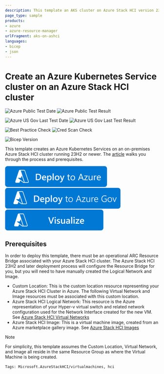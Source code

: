 ```yaml
---
description: This template an AKS cluster on Azure Stack HCI version 23H2+
page_type: sample
products:
- azure
- azure-resource-manager
urlFragment: aks-on-ashci
languages:
- bicep
- json
---
```

# Create an Azure Kubernetes Service cluster on an Azure Stack HCI cluster

![Azure Public Test Date](https://azurequickstartsservice.blob.core.windows.net/badges/quickstarts/microsoft.azurestackhci/aks-on-ashci/PublicLastTestDate.svg)
![Azure Public Test Result](https://azurequickstartsservice.blob.core.windows.net/badges/quickstarts/microsoft.azurestackhci/aks-on-ashci/PublicDeployment.svg)

![Azure US Gov Last Test Date](https://azurequickstartsservice.blob.core.windows.net/badges/quickstarts/microsoft.azurestackhci/aks-on-ashci/FairfaxLastTestDate.svg)
![Azure US Gov Last Test Result](https://azurequickstartsservice.blob.core.windows.net/badges/quickstarts/microsoft.azurestackhci/aks-on-ashci/FairfaxDeployment.svg)

![Best Practice Check](https://azurequickstartsservice.blob.core.windows.net/badges/quickstarts/microsoft.azurestackhci/aks-on-ashci/BestPracticeResult.svg)
![Cred Scan Check](https://azurequickstartsservice.blob.core.windows.net/badges/quickstarts/microsoft.azurestackhci/aks-on-ashci/CredScanResult.svg)

![Bicep Version](https://azurequickstartsservice.blob.core.windows.net/badges/quickstarts/microsoft.azurestackhci/aks-on-ashci/BicepVersion.svg)

This template creates an Azure Kubernetes Services on an on-premises Azure Stack HCI cluster running 23H2 or newer. The [article](/azure-stack/hci/manage/manage-virtual-machines-in-azure-portal?tabs=arm) walks you through the process and prerequisites.

[![Deploy To Azure](https://raw.githubusercontent.com/Azure/azure-quickstart-templates/master/1-CONTRIBUTION-GUIDE/images/deploytoazure.svg?sanitize=true)](https://portal.azure.com/#create/Microsoft.Template/uri/https%3A%2F%2Fraw.githubusercontent.com%2FAzure%2Fazure-quickstart-templates%2Fmaster%2Fquickstarts%2Fmicrosoft.azurestackhci%2Faks-on-ashci%2Fazuredeploy.json)
[![Deploy To Azure US Gov](https://raw.githubusercontent.com/Azure/azure-quickstart-templates/master/1-CONTRIBUTION-GUIDE/images/deploytoazuregov.svg?sanitize=true)](https://portal.azure.us/#create/Microsoft.Template/uri/https%3A%2F%2Fraw.githubusercontent.com%2FAzure%2Fazure-quickstart-templates%2Fmaster%2Fquickstarts%2Fmicrosoft.azurestackhci%2Faks-on-ashci%2Fazuredeploy.json)
[![Visualize](https://raw.githubusercontent.com/Azure/azure-quickstart-templates/master/1-CONTRIBUTION-GUIDE/images/visualizebutton.svg?sanitize=true)](http://armviz.io/#/?load=https%3A%2F%2Fraw.githubusercontent.com%2FAzure%2Fazure-quickstart-templates%2Fmaster%2Fquickstarts%2Fmicrosoft.azurestackhci%2Faks-on-ashci%2Fazuredeploy.json)

## Prerequisites

In order to deploy this template, there must be an operational ARC Resource Bridge associated with your Azure Stack HCI cluster. The Azure Stack HCI 23H2 and later deployment process will configure the Resource Bridge for you, but you will need to have manually created the Logical Network and Image.

- Custom Location: This is the custom location resource representing your Azure Stack HCI Cluster in Azure. The following Virtual Network and Image resources must be associated with this custom location.
- Azure Stack HCI Logical Network: This resource is the Azure representation of your Hyper-v virtual switch and related network configuration used for the Network Interface created for the new VM. See [Azure Stack HCI Virtual Networks](/azure-stack/hci/manage/create-logical-networks)
- Azure Stack HCI Image: This is a virtual machine image, created from an Azure marketplace gallery image. See [Azure Stack HCI Images](/azure-stack/hci/manage/virtual-machine-image-azure-marketplace)

> [!NOTE]
> For simplicity, this template assumes the Custom Location, Virtual Network, and Image all reside in the same Resource Group as where the Virtual Machine is being created.

`Tags: Microsoft.AzureStackHCI/virtualmachines, hci`